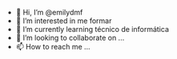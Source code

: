 - 👋 Hi, I’m @emilydmf
- 👀 I’m interested in me formar
- 🌱 I’m currently learning técnico de informática
- 💞️ I’m looking to collaborate on ...
- 📫 How to reach me ...

<!---
emilydmf/emilydmf is a ✨ special ✨ repository because its `README.md` (this file) appears on your GitHub profile.
You can click the Preview link to take a look at your changes.
--->
